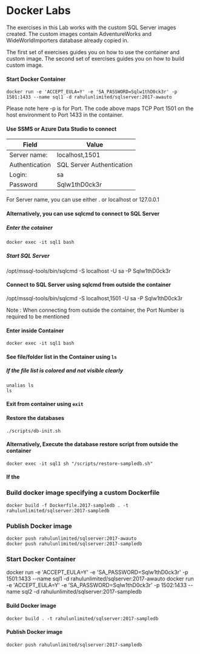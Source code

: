 # Docker Labs
The exercises in this Lab works with the custom SQL Server images created. The custom images contain AdventureWorks and WideWorldImporters database already copied in.

The first set of exercises guides you on how to use the container and custom image. 
The second set of exercises guides you on how to build custom image.


#### Start Docker Container
```
docker run -e 'ACCEPT_EULA=Y' -e 'SA_PASSWORD=Sqlw1thD0ck3r' -p 1501:1433 --name sql1 -d rahulunlimited/sqlserver:2017-awauto
```
Please note here -p is for Port. The code above maps TCP Port 1501 on the host environment to Port 1433 in the container. 
#### Use SSMS or Azure Data Studio to connect
| Field | Value |
|----------|------------|
| Server name: | localhost,1501 |
| Authentication | SQL Server Authentication |
| Login: | sa |
| Password | Sqlw1thD0ck3r |

For Server name, you can use either . or localhost or 127.0.0.1

#### Alternatively, you can use sqlcmd to connect to SQL Server
##### Enter the cotainer
```
docker exec -it sql1 bash
```

##### Start SQL Server
/opt/mssql-tools/bin/sqlcmd -S localhost -U sa -P Sqlw1thD0ck3r

#### Connect to SQL Server using sqlcmd from outside the container
/opt/mssql-tools/bin/sqlcmd -S localhost,1501 -U sa -P Sqlw1thD0ck3r

Note : When connecting from outside the container, the Port Number is required to be mentioned

#### Enter inside Container
```
docker exec -it sql1 bash
```

#### See file/folder list in the Container using `ls`

##### If the file list is colored and not visible clearly
```
unalias ls
ls
````

#### Exit from container using `exit`


#### Restore the databases
```
./scripts/db-init.sh
```


#### Alternatively, Execute the database restore script from outside the container
```
docker exec -it sql1 sh "/scripts/restore-sampledb.sh"
```

#### If the 


### Build docker image specifying a custom Dockerfile
```
docker build -f Dockerfile.2017-sampledb . -t rahulunlimited/sqlserver:2017-sampledb
```

### Publish Docker image
```
docker push rahulunlimited/sqlserver:2017-awauto
docker push rahulunlimited/sqlserver:2017-sampledb
```

### Start Docker Container
docker run -e 'ACCEPT_EULA=Y' -e 'SA_PASSWORD=Sqlw1thD0ck3r' -p 1501:1433 --name sql1 -d rahulunlimited/sqlserver:2017-awauto
docker run -e 'ACCEPT_EULA=Y' -e 'SA_PASSWORD=Sqlw1thD0ck3r' -p 1502:1433 --name sql2 -d rahulunlimited/sqlserver:2017-sampledb


#### Build Docker image
```
docker build . -t rahulunlimited/sqlserver:2017-sampledb
```
#### Publish Docker image
```
docker push rahulunlimited/sqlserver:2017-sampledb
```
